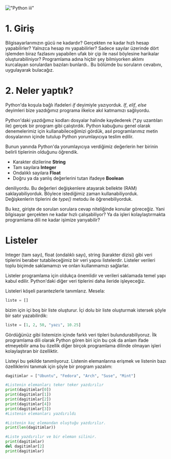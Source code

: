 !["Python iii"](https://sudo.ubuntu-tr.net/assets/post/pyhton-programlama-seri-ii/pyhton-programlama-seri-ii.jpeg)

# 1. Giriş
Bilgisayarlarımızın gücü ne kadardır? Gerçekten ne kadar hızlı hesap yapabilirler? Yalnızca hesap mı yapabilirler? Sadece sayılar üzerinde dört işlemden biraz fazlasını yapabilen ufak bir çip ile nasıl böylesine harikalar oluşturabiliniyor? Programlama adına hiçbir şey bilmiyorken aklımı kurcalayan sorulardan bazıları bunlardı.. Bu bölümde bu soruların cevabını, uygulayarak bulacağız.

# 2. Neler yaptık?
Python'da koşula bağlı ifadeleri _if_ deyimiyle yazıyorduk. _If_, _elif_, _else_ deyimleri bize yazdığımız programa ilkelce akıl katmamızı sağlıyordu.

Python'daki yazdığımız kodları dosyalar halinde kaydederek (\*.py uzantıları ile) gerçek bir program gibi çalıştırdık. Python kabuğunu genel olarak denemelerimiz için kullanabileceğimizi gördük, asıl programlarımız metin dosyalarının içinde tutulup Python yorumlayıcıya teslim edilir.

Bunun yanında Python'da yorumlayıcıya verdiğimiz değerlerin her birinin belirli tiplerinin olduğunu öğrendik.
+ Karakter dizilerine **String**
+ Tam sayılara **Integer**
+ Ondalıklı sayılara **Float**
+ Doğru ya da yanlış değerlerini tutan ifadeye **Boolean**

deniliyordu. Bu değerleri değişkenlere atayarak bellekte (RAM) saklayabiliyorduk. Böylece istediğimiz zaman kullanabiliyorduk. Değişkenlerin tiplerini de _type()_ metodu ile öğrenebiliyorduk.

Bu kez, girişte de sorulan sorulara cevap niteliğinde konular göreceğiz. Yani bilgisayar gerçekten ne kadar hızlı çalışabiliyor? Ya da işleri kolaylaştırmakta programlama dili ne kadar işimize yarıyabilir?

# Listeler
Integer (tam sayı), float (ondalıklı sayı), string (karakter dizisi) gibi veri tiplerini beraber tutabileceğimiz bir veri yapısı listelerdir. Listeler verileri toplu biçimde saklamamızı ve onları kullanmamızı sağlarlar.

Listeler programlama için oldukça önemlidir ve verileri saklamada temel yapı kabul edilir. Python'daki diğer veri tiplerini daha ileride işleyeceğiz.

Listeleri köşeli parantezlerle tanımlarız. Mesela:

```python
liste = []
```
bizim için içi boş bir liste oluşturur. İçi dolu bir liste oluşturmak istersek şöyle bir satır yazabilirdik:

```python
liste = [1, 2, 50, "yazı", 10.25]
```

Gördüğünüz gibi listemizin içinde farklı veri tipleri bulundurabiliyoruz. İlk programlama dili olarak Python gören biri için bu çok da anlam ifade etmeyebilir ama bu özellik diğer birçok programlama dilinde olmayan işleri kolaylaştıran bir özelliktir.

Listeyi bu şekilde tanımlıyoruz. Listenin elemanlarına erişmek ve listenin bazı özelliklerini tanımak için şöyle bir program yazalım:

```python
dagitimlar = ["Ubuntu", "Fedora", "Arch", "Suse", "Mint"]

#Listenin elemanları teker teker yazdırılır
print(dagitimlar[0])
print(dagitimlar[1])
print(dagitimlar[2])
print(dagitimlar[4])
print(dagitimlar[3])
#Listenin elemanları yazdırıldı

#Listenin kaç elemandan oluştuğu yazdırılır.
print(len(dagitimlar))

#Liste yazdırılır ve bir eleman silinir.
print(dagitimlar)
del dagitimlar[2]
print(dagitimlar)
```
